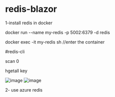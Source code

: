 # redis-blazor

1-install redis in docker 

docker run --name my-redis -p 5002:6379 -d redis

docker exec -it my-redis sh //enter the container

#redis-cli

scan 0

hgetall key

![image]()
![image]()

2- use azure redis 
